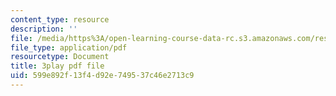 ```yaml
---
content_type: resource
description: ''
file: /media/https%3A/open-learning-course-data-rc.s3.amazonaws.com/res-6-012-introduction-to-probability-spring-2018/599e892f13f4d92e749537c46e2713c9_-630YTQEuCI.pdf
file_type: application/pdf
resourcetype: Document
title: 3play pdf file
uid: 599e892f-13f4-d92e-7495-37c46e2713c9
---
```

